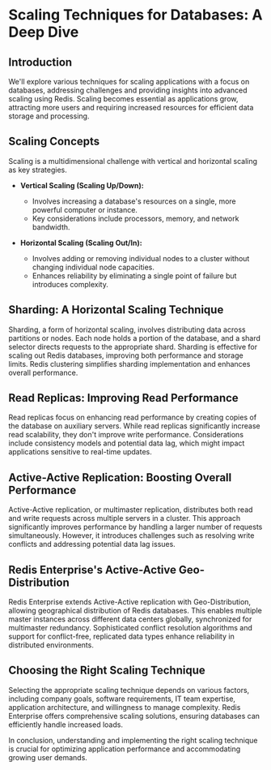 # Scaling Techniques for Databases: A Deep Dive

## Introduction

We'll explore various techniques for scaling applications with a focus on databases, addressing challenges and providing insights into advanced scaling using Redis. Scaling becomes essential as applications grow, attracting more users and requiring increased resources for efficient data storage and processing.

## Scaling Concepts

Scaling is a multidimensional challenge with vertical and horizontal scaling as key strategies.

- **Vertical Scaling (Scaling Up/Down):**
    
    - Involves increasing a database's resources on a single, more powerful computer or instance.
    - Key considerations include processors, memory, and network bandwidth.

- **Horizontal Scaling (Scaling Out/In):**
    
    - Involves adding or removing individual nodes to a cluster without changing individual node capacities.
    - Enhances reliability by eliminating a single point of failure but introduces complexity.

## Sharding: A Horizontal Scaling Technique

Sharding, a form of horizontal scaling, involves distributing data across partitions or nodes. Each node holds a portion of the database, and a shard selector directs requests to the appropriate shard. Sharding is effective for scaling out Redis databases, improving both performance and storage limits. Redis clustering simplifies sharding implementation and enhances overall performance.

## Read Replicas: Improving Read Performance

Read replicas focus on enhancing read performance by creating copies of the database on auxiliary servers. While read replicas significantly increase read scalability, they don't improve write performance. Considerations include consistency models and potential data lag, which might impact applications sensitive to real-time updates.

## Active-Active Replication: Boosting Overall Performance

Active-Active replication, or multimaster replication, distributes both read and write requests across multiple servers in a cluster. This approach significantly improves performance by handling a larger number of requests simultaneously. However, it introduces challenges such as resolving write conflicts and addressing potential data lag issues.

## Redis Enterprise's Active-Active Geo-Distribution

Redis Enterprise extends Active-Active replication with Geo-Distribution, allowing geographical distribution of Redis databases. This enables multiple master instances across different data centers globally, synchronized for multimaster redundancy. Sophisticated conflict resolution algorithms and support for conflict-free, replicated data types enhance reliability in distributed environments.

## Choosing the Right Scaling Technique

Selecting the appropriate scaling technique depends on various factors, including company goals, software requirements, IT team expertise, application architecture, and willingness to manage complexity. Redis Enterprise offers comprehensive scaling solutions, ensuring databases can efficiently handle increased loads.

In conclusion, understanding and implementing the right scaling technique is crucial for optimizing application performance and accommodating growing user demands.